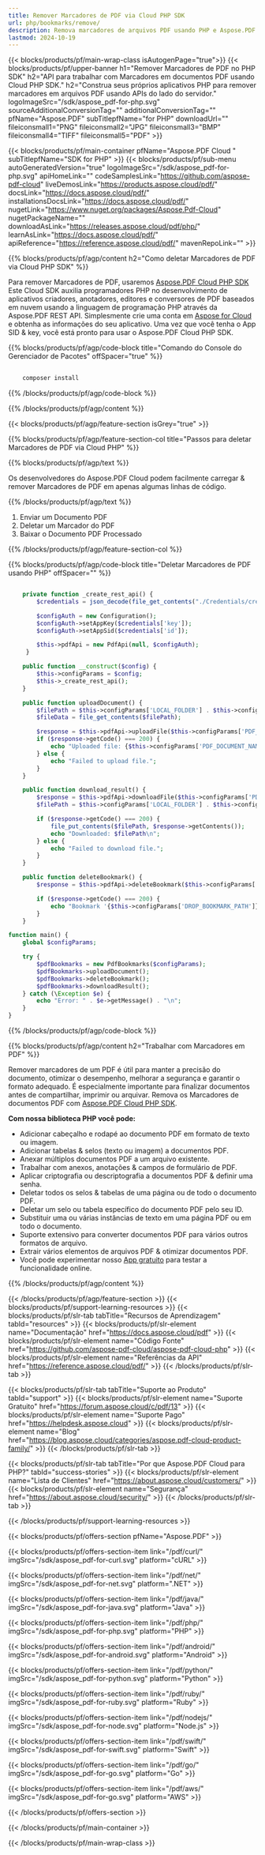 ```yaml
---
title: Remover Marcadores de PDF via Cloud PHP SDK
url: php/bookmarks/remove/
description: Remova marcadores de arquivos PDF usando PHP e Aspose.PDF Cloud SDK. Limpe elementos de navegação desnecessários.
lastmod: 2024-10-19
---
```


{{< blocks/products/pf/main-wrap-class isAutogenPage="true">}}
{{< blocks/products/pf/upper-banner h1="Remover Marcadores de PDF no PHP SDK" h2="API para trabalhar com Marcadores em documentos PDF usando Cloud PHP SDK." h2="Construa seus próprios aplicativos PHP para remover marcadores em arquivos PDF usando APIs do lado do servidor." logoImageSrc="/sdk/aspose_pdf-for-php.svg" sourceAdditionalConversionTag="" additionalConversionTag="" pfName="Aspose.PDF" subTitlepfName="for PHP" downloadUrl="" fileiconsmall1="PNG" fileiconsmall2="JPG" fileiconsmall3="BMP" fileiconsmall4="TIFF" fileiconsmall5="PDF" >}}

{{< blocks/products/pf/main-container pfName="Aspose.PDF Cloud " subTitlepfName="SDK for PHP" >}}
{{< blocks/products/pf/sub-menu autoGeneratedVersion="true" logoImageSrc="/sdk/aspose_pdf-for-php.svg" apiHomeLink="" codeSamplesLink="https://github.com/aspose-pdf-cloud" liveDemosLink="https://products.aspose.cloud/pdf/" docsLink="https://docs.aspose.cloud/pdf/" installationsDocsLink="https://docs.aspose.cloud/pdf/" nugetLink="https://www.nuget.org/packages/Aspose.Pdf-Cloud" nugetPackageName="" downloadAsLink="https://releases.aspose.cloud/pdf/php/" learnAsLink="https://docs.aspose.cloud/pdf/" apiReference="https://reference.aspose.cloud/pdf/" mavenRepoLink="" >}}

{{% blocks/products/pf/agp/content h2="Como deletar Marcadores de PDF via Cloud PHP SDK" %}}

Para remover Marcadores de PDF, usaremos
[Aspose.PDF Cloud PHP SDK](https://products.aspose.cloud/pdf/php/)
Este Cloud SDK auxilia programadores PHP no desenvolvimento de aplicativos criadores, anotadores, editores e conversores de PDF baseados em nuvem usando a linguagem de programação PHP através da Aspose.PDF REST API. Simplesmente crie uma conta em [Aspose for Cloud](https://dashboard.aspose.cloud/#/apps) e obtenha as informações do seu aplicativo. Uma vez que você tenha o App SID & key, você está pronto para usar o Aspose.PDF Cloud PHP SDK.

{{% blocks/products/pf/agp/code-block title="Comando do Console do Gerenciador de Pacotes" offSpacer="true" %}}

```bash
     
    composer install

```

{{% /blocks/products/pf/agp/code-block %}}

{{% /blocks/products/pf/agp/content %}}

{{< blocks/products/pf/agp/feature-section isGrey="true" >}}

{{% blocks/products/pf/agp/feature-section-col title="Passos para deletar Marcadores de PDF via Cloud PHP" %}}

{{% blocks/products/pf/agp/text %}}

Os desenvolvedores do Aspose.PDF Cloud podem facilmente carregar & remover Marcadores de PDF em apenas algumas linhas de código.

{{% /blocks/products/pf/agp/text %}}

1. Enviar um Documento PDF
1. Deletar um Marcador do PDF
1. Baixar o Documento PDF Processado

{{% /blocks/products/pf/agp/feature-section-col %}}


{{% blocks/products/pf/agp/code-block title="Deletar Marcadores de PDF usando PHP" offSpacer="" %}}

```php

    private function _create_rest_api() {
        $credentials = json_decode(file_get_contents("./Credentials/credentials.json"), true);

        $configAuth = new Configuration();
        $configAuth->setAppKey($credentials['key']);
        $configAuth->setAppSid($credentials['id']);

        $this->pdfApi = new PdfApi(null, $configAuth);
     }

    public function __construct($config) {
        $this->configParams = $config;
        $this->_create_rest_api();
    }

    public function uploadDocument() {
        $filePath = $this->configParams['LOCAL_FOLDER'] . $this->configParams['PDF_DOCUMENT_NAME'];
        $fileData = file_get_contents($filePath);

        $response = $this->pdfApi->uploadFile($this->configParams['PDF_DOCUMENT_NAME'], $fileData);
        if ($response->getCode() === 200) {
            echo "Uploaded file: {$this->configParams['PDF_DOCUMENT_NAME']}\n";
        } else {
            echo "Failed to upload file.";
        }
    }

    public function download_result() {
        $response = $this->pdfApi->downloadFile($this->configParams['PDF_DOCUMENT_NAME']);
        $filePath = $this->configParams['LOCAL_FOLDER'] . $this->configParams['LOCAL_RESULT_DOCUMENT_NAME'];

        if ($response->getCode() === 200) {
            file_put_contents($filePath, $response->getContents());
            echo "Downloaded: $filePath\n";
        } else {
            echo "Failed to download file.";
        }
    }

    public function deleteBookmark() {
        $response = $this->pdfApi->deleteBookmark($this->configParams['PDF_DOCUMENT_NAME'], $this->configParams['BOOKMARK_PATH']);

        if ($response->getCode() === 200) {
            echo "Bookmark '{$this->configParams['DROP_BOOKMARK_PATH']} successfully deleted!";
        }
    }

function main() {
    global $configParams;

    try {
        $pdfBookmarks = new PdfBookmarks($configParams);
        $pdfBookmarks->uploadDocument();
        $pdfBookmarks->deleteBookmark();
        $pdfBookmarks->downloadResult();
    } catch (\Exception $e) {
        echo "Error: " . $e->getMessage() . "\n";
    }
}
```

{{% /blocks/products/pf/agp/code-block %}}

{{% blocks/products/pf/agp/content h2="Trabalhar com Marcadores em PDF" %}}

Remover marcadores de um PDF é útil para manter a precisão do documento, otimizar o desempenho, melhorar a segurança e garantir o formato adequado. É especialmente importante para finalizar documentos antes de compartilhar, imprimir ou arquivar.
Remova os Marcadores de documentos PDF com [Aspose.PDF Cloud PHP SDK](https://products.aspose.cloud/pdf/php/).

**Com nossa biblioteca PHP você pode:**

+ Adicionar cabeçalho e rodapé ao documento PDF em formato de texto ou imagem.
+ Adicionar tabelas & selos (texto ou imagem) a documentos PDF.
+ Anexar múltiplos documentos PDF a um arquivo existente.
+ Trabalhar com anexos, anotações & campos de formulário de PDF.
+ Aplicar criptografia ou descriptografia a documentos PDF & definir uma senha.
+ Deletar todos os selos & tabelas de uma página ou de todo o documento PDF.
+ Deletar um selo ou tabela específico do documento PDF pelo seu ID.
+ Substituir uma ou várias instâncias de texto em uma página PDF ou em todo o documento.
+ Suporte extensivo para converter documentos PDF para vários outros formatos de arquivo.
+ Extrair vários elementos de arquivos PDF & otimizar documentos PDF.
+ Você pode experimentar nosso [App gratuito](https://products.aspose.app/pdf/family) para testar a funcionalidade online.

{{% /blocks/products/pf/agp/content %}}

{{< /blocks/products/pf/agp/feature-section >}}
{{< blocks/products/pf/support-learning-resources >}}
{{< blocks/products/pf/slr-tab tabTitle="Recursos de Aprendizagem" tabId="resources" >}}
{{< blocks/products/pf/slr-element name="Documentação" href="https://docs.aspose.cloud/pdf" >}}
{{< blocks/products/pf/slr-element name="Código Fonte" href="https://github.com/aspose-pdf-cloud/aspose-pdf-cloud-php" >}}
{{< blocks/products/pf/slr-element name="Referências da API" href="https://reference.aspose.cloud/pdf/" >}}
{{< /blocks/products/pf/slr-tab >}}

{{< blocks/products/pf/slr-tab tabTitle="Suporte ao Produto" tabId="support" >}}
{{< blocks/products/pf/slr-element name="Suporte Gratuito" href="https://forum.aspose.cloud/c/pdf/13" >}}
{{< blocks/products/pf/slr-element name="Suporte Pago" href="https://helpdesk.aspose.cloud" >}}
{{< blocks/products/pf/slr-element name="Blog" href="https://blog.aspose.cloud/categories/aspose.pdf-cloud-product-family/" >}}
{{< /blocks/products/pf/slr-tab >}}

{{< blocks/products/pf/slr-tab tabTitle="Por que Aspose.PDF Cloud para PHP?" tabId="success-stories" >}}
{{< blocks/products/pf/slr-element name="Lista de Clientes" href="https://about.aspose.cloud/customers/" >}}
{{< blocks/products/pf/slr-element name="Segurança" href="https://about.aspose.cloud/security/" >}}
{{< /blocks/products/pf/slr-tab >}}

{{< /blocks/products/pf/support-learning-resources >}}

{{< blocks/products/pf/offers-section pfName="Aspose.PDF" >}}

{{< blocks/products/pf/offers-section-item link="/pdf/curl/" imgSrc="/sdk/aspose_pdf-for-curl.svg" platform="cURL" >}}

{{< blocks/products/pf/offers-section-item link="/pdf/net/" imgSrc="/sdk/aspose_pdf-for-net.svg" platform=".NET" >}}

{{< blocks/products/pf/offers-section-item link="/pdf/java/" imgSrc="/sdk/aspose_pdf-for-java.svg" platform="Java" >}}

{{< blocks/products/pf/offers-section-item link="/pdf/php/" imgSrc="/sdk/aspose_pdf-for-php.svg" platform="PHP" >}}

{{< blocks/products/pf/offers-section-item link="/pdf/android/" imgSrc="/sdk/aspose_pdf-for-android.svg" platform="Android" >}}

{{< blocks/products/pf/offers-section-item link="/pdf/python/" imgSrc="/sdk/aspose_pdf-for-python.svg" platform="Python" >}}

{{< blocks/products/pf/offers-section-item link="/pdf/ruby/" imgSrc="/sdk/aspose_pdf-for-ruby.svg" platform="Ruby" >}}

{{< blocks/products/pf/offers-section-item link="/pdf/nodejs/" imgSrc="/sdk/aspose_pdf-for-node.svg" platform="Node.js" >}}

{{< blocks/products/pf/offers-section-item link="/pdf/swift/" imgSrc="/sdk/aspose_pdf-for-swift.svg" platform="Swift" >}}

{{< blocks/products/pf/offers-section-item link="/pdf/go/" imgSrc="/sdk/aspose_pdf-for-go.svg" platform="Go" >}}

{{< blocks/products/pf/offers-section-item link="/pdf/aws/" imgSrc="/sdk/aspose_pdf-for-go.svg" platform="AWS" >}}

{{< /blocks/products/pf/offers-section >}}

<!-- arquivo sobre termina -->

{{< /blocks/products/pf/main-container >}}

{{< /blocks/products/pf/main-wrap-class >}}
